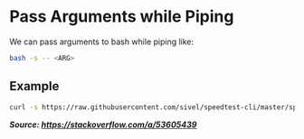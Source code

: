 # Pass Arguments while Piping

We can pass arguments to bash while piping like:

```bash
bash -s -- <ARG>
```

## Example

```bash
curl -s https://raw.githubusercontent.com/sivel/speedtest-cli/master/speedtest.py | python -
```

**_Source: https://stackoverflow.com/a/53605439_**
